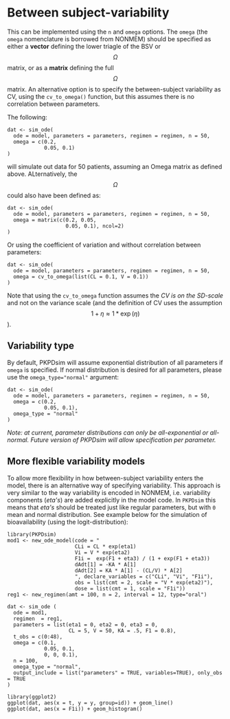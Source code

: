 # Between subject-variability

This can be implemented using the `n` and `omega` options. The `omega` (the `omega` nomenclature is borrowed from NONMEM) should be specified as either a **vector** defining the lower triagle of the BSV or $$\Omega$$ matrix, or as a **matrix** defining the full $$\Omega$$ matrix. An alternative option is to specify the between-subject variability as CV, using the `cv_to_omega()` function, but this assumes there is no correlation between parameters.

The following:

    dat <- sim_ode(
      ode = model, parameters = parameters, regimen = regimen, n = 50,
      omega = c(0.2,
                0.05, 0.1)
    )

will simulate out data for 50 patients, assuming an Omega matrix as defined above. ALternatively, the $$\Omega$$ could also have been defined as:

    dat <- sim_ode(
      ode = model, parameters = parameters, regimen = regimen, n = 50,
      omega = matrix(c(0.2, 0.05,
                       0.05, 0.1), ncol=2)
    )

Or using the coefficient of variation and without correlation between parameters:

    dat <- sim_ode(
      ode = model, parameters = parameters, regimen = regimen, n = 50,
      omega = cv_to_omega(list(CL = 0.1, V = 0.1))
    )

Note that using the `cv_to_omega` function assumes the *CV is on the SD-scale* and not on the variance scale (and the definition of CV uses the assumption $$1 + \eta \approx 1 * \exp(\eta)$$).


## Variability type

By default, PKPDsim will assume exponential distribution of all parameters if `omega` is specified. If normal distribution is desired for all parameters, please use the `omega_type="normal"` argument:

    dat <- sim_ode(
      ode = model, parameters = parameters, regimen = regimen, n = 50,
      omega = c(0.2,
                0.05, 0.1),
      omega_type = "normal"
    )

*Note: at current, parameter distributions can only be all-exponential or all-normal. Future version of PKPDsim will allow specification per parameter.*

## More flexible variability models

To allow more flexibility in how between-subject variability enters the model, there is an alternative way of specifying variability. This approach is very similar to the way variability is encoded in NONMEM, i.e. variability components (*eta's*) are added explicitly in the model code. In `PKPDsim` this means that *eta's* should be treated just like regular parameters, but with `0` mean and normal distribution. See example below for the simulation of bioavailability (using the logit-distribution):

    library(PKPDsim)
    mod1 <- new_ode_model(code = "
                          CLi = CL * exp(eta1)
                          Vi = V * exp(eta2)
                          F1i =  exp(F1 + eta3) / (1 + exp(F1 + eta3))
                          dAdt[1] = -KA * A[1]
                          dAdt[2] = KA * A[1] - (CL/V) * A[2]
                          ", declare_variables = c("CLi", "Vi", "F1i"),
                          obs = list(cmt = 2, scale = "V * exp(eta2)"),
                          dose = list(cmt = 1, scale = "F1i"))
    reg1 <- new_regimen(amt = 100, n = 2, interval = 12, type="oral")

    dat <- sim_ode (
      ode = mod1,
      regimen  = reg1,
      parameters = list(eta1 = 0, eta2 = 0, eta3 = 0,
                        CL = 5, V = 50, KA = .5, F1 = 0.8),
      t_obs = c(0:48),
      omega = c(0.1,
                0.05, 0.1,
                0, 0, 0.1),
      n = 100,
      omega_type = "normal",
      output_include = list("parameters" = TRUE, variables=TRUE), only_obs = TRUE
    )

    library(ggplot2)
    ggplot(dat, aes(x = t, y = y, group=id)) + geom_line()
    ggplot(dat, aes(x = F1i)) + geom_histogram()
